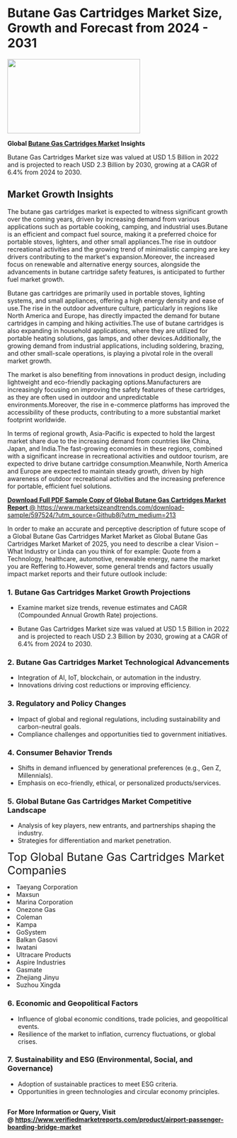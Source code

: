 <H1>Butane Gas Cartridges Market Size, Growth and Forecast from 2024 - 2031</H1><img class="aligncenter size-medium wp-image-584254" src="https://thirdeyenews.in/wp-content/uploads/2024/09/Global-Market-Research-300x168.jpeg" alt="" width="300" height="168" /><p><strong>Global&nbsp;<a href="https://www.marketsizeandtrends.com/download-sample/597524/?utm_source=Github8j?utm_medium=213">Butane Gas Cartridges Market</a> Insights</strong></p><p>Butane Gas Cartridges Market size was valued at USD 1.5 Billion in 2022 and is projected to reach USD 2.3 Billion by 2030, growing at a CAGR of 6.4% from 2024 to 2030.</p><p><h2>Market Growth Insights</h2> <p>The butane gas cartridges market is expected to witness significant growth over the coming years, driven by increasing demand from various applications such as portable cooking, camping, and industrial uses.Butane is an efficient and compact fuel source, making it a preferred choice for portable stoves, lighters, and other small appliances.The rise in outdoor recreational activities and the growing trend of minimalistic camping are key drivers contributing to the market's expansion.Moreover, the increased focus on renewable and alternative energy sources, alongside the advancements in butane cartridge safety features, is anticipated to further fuel market growth.</p> <p><a href="#"></a></p> <p>Butane gas cartridges are primarily used in portable stoves, lighting systems, and small appliances, offering a high energy density and ease of use.The rise in the outdoor adventure culture, particularly in regions like North America and Europe, has directly impacted the demand for butane cartridges in camping and hiking activities.The use of butane cartridges is also expanding in household applications, where they are utilized for portable heating solutions, gas lamps, and other devices.Additionally, the growing demand from industrial applications, including soldering, brazing, and other small-scale operations, is playing a pivotal role in the overall market growth.</p> <p>The market is also benefiting from innovations in product design, including lightweight and eco-friendly packaging options.Manufacturers are increasingly focusing on improving the safety features of these cartridges, as they are often used in outdoor and unpredictable environments.Moreover, the rise in e-commerce platforms has improved the accessibility of these products, contributing to a more substantial market footprint worldwide.</p> <p>In terms of regional growth, Asia-Pacific is expected to hold the largest market share due to the increasing demand from countries like China, Japan, and India.The fast-growing economies in these regions, combined with a significant increase in recreational activities and outdoor tourism, are expected to drive butane cartridge consumption.Meanwhile, North America and Europe are expected to maintain steady growth, driven by high awareness of outdoor recreational activities and the increasing preference for portable, efficient fuel solutions.</p> <p><a href="#"></p><p><span class=""><strong>Download Full PDF Sample Copy of Global Butane Gas Cartridges Market Report</strong> @ <a href="https://www.marketsizeandtrends.com/download-sample/597524/?utm_source=Github8j?utm_medium=213" target="_blank">https://www.marketsizeandtrends.com/download-sample/597524/?utm_source=Github8j?utm_medium=213</a></span></p><p>In order to make an accurate and perceptive description of future scope of a Global&nbsp;Butane Gas Cartridges Market Market as Global&nbsp;Butane Gas Cartridges Market Market of 2025, you need to describe a clear Vision &ndash; What Industry or Linda can you think of for example: Quote from a Technology, healthcare, automotive, renewable energy, name the market you are Reffering to.However, some general trends and factors usually impact market reports and their future outlook include:</p><h3>1.&nbsp;<strong>Butane Gas Cartridges Market Growth Projections</strong></h3><ul><li>Examine market size trends, revenue estimates and CAGR (Compounded Annual Growth Rate) projections.</li><li><p>Butane Gas Cartridges Market size was valued at USD 1.5 Billion in 2022 and is projected to reach USD 2.3 Billion by 2030, growing at a CAGR of 6.4% from 2024 to 2030.</p></li></ul><h3>2.&nbsp;<strong>Butane Gas Cartridges Market Technological Advancements</strong></h3><ul><li>Integration of AI, IoT, blockchain, or automation in the industry.</li><li>Innovations driving cost reductions or improving efficiency.</li></ul><h3>3.&nbsp;<strong>Regulatory and Policy Changes</strong></h3><ul><li>Impact of global and regional regulations, including sustainability and carbon-neutral goals.</li><li>Compliance challenges and opportunities tied to government initiatives.</li></ul><h3>4.&nbsp;<strong>Consumer Behavior Trends</strong></h3><ul><li>Shifts in demand influenced by generational preferences (e.g., Gen Z, Millennials).</li><li>Emphasis on eco-friendly, ethical, or personalized products/services.</li></ul><h3>5.&nbsp;<strong>Global Butane Gas Cartridges Market Competitive Landscape</strong></h3><ul><li>Analysis of key players, new entrants, and partnerships shaping the industry.</li><li>Strategies for differentiation and market penetration.</li></ul><p data-pm-slice="1 1 []"><span style="color: inherit; font-family: inherit; font-size: 25px;">Top Global Butane Gas Cartridges Market Companies</span></p><div class="" data-test-id=""><p><li> Taeyang Corporation</li><li> Maxsun</li><li> Marina Corporation</li><li> Onezone Gas</li><li> Coleman</li><li> Kampa</li><li> GoSystem</li><li> Balkan Gasovi</li><li> Iwatani</li><li> Ultracare Products</li><li> Aspire Industries</li><li> Gasmate</li><li> Zhejiang Jinyu</li><li> Suzhou Xingda</li></p></div><h3>6.&nbsp;<strong>Economic and Geopolitical Factors</strong></h3><ul><li>Influence of global economic conditions, trade policies, and geopolitical events.</li><li>Resilience of the market to inflation, currency fluctuations, or global crises.</li></ul><h3>7.&nbsp;<strong>Sustainability and ESG (Environmental, Social, and Governance)</strong></h3><ul><li>Adoption of sustainable practices to meet ESG criteria.</li><li>Opportunities in green technologies and circular economy principles.</li></ul><h2><strong style="font-size: 14px;">For More Information or Query, Visit @&nbsp;</strong><a style="background-color: #ffffff; font-size: 14px;" href="https://www.marketsizeandtrends.com/report/butane-gas-cartridges-market/" target="_blank">https://www.verifiedmarketreports.com/product/airport-passenger-boarding-bridge-market</a></h2>